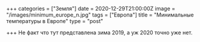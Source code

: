 +++
categories = ["Земля"]
date = 2020-12-29T21:00:00Z
image = "/images/minimum_europe_n.jpg"
tags = ["Европа"]
title = "Минимальные температуры в Европе"
type = "post"

+++
Не факт что тут представлена зима 2019, а уж 2020 точно уже нет.